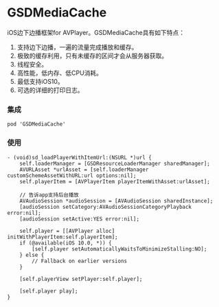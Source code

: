 # GSDMediaCache
iOS边下边播框架for AVPlayer。GSDMediaCache具有如下特点：

1. 支持边下边播，一遍的流量完成播放和缓存。
2. 极致的缓存利用，只有未缓存的区间才会从服务器获取。
3. 线程安全。
4. 高性能，低内存、低CPU消耗。
5. 最低支持iOS10。
6. 可选的详细的打印日志。

### 集成

`pod 'GSDMediaCache'`

### 使用

```objc
- (void)sd_loadPlayerWithItemUrl:(NSURL *)url {
    self.loaderManager = [GSDResourceLoaderManager sharedManager];
    AVURLAsset *urlAsset = [self.loaderManager customSchemeAssetWithURL:url options:nil];
    self.playerItem = [AVPlayerItem playerItemWithAsset:urlAsset];
    
    // 告诉app支持后台播放
    AVAudioSession *audioSession = [AVAudioSession sharedInstance];
    [audioSession setCategory:AVAudioSessionCategoryPlayback error:nil];
    [audioSession setActive:YES error:nil];
    
    self.player = [[AVPlayer alloc] initWithPlayerItem:self.playerItem];
    if (@available(iOS 10.0, *)) {
        [self.player setAutomaticallyWaitsToMinimizeStalling:NO];
    } else {
        // Fallback on earlier versions
    }
    
    [self.playerView setPlayer:self.player];
    
    [self.player play];
}
```

